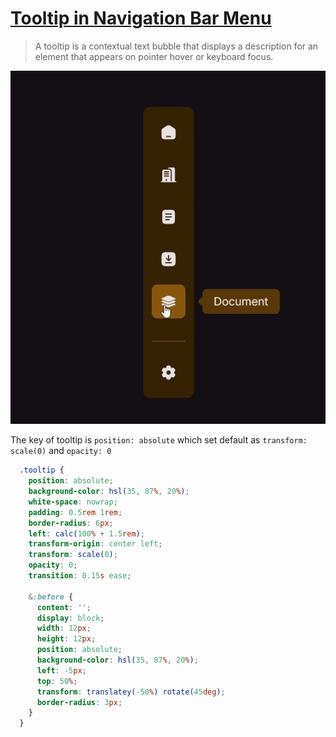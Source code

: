 # [Tooltip in Navigation Bar Menu](https://developer.mozilla.org/en-US/docs/Web/Accessibility/ARIA/Reference/Roles/tooltip_role)

>A tooltip is a contextual text bubble that displays a description for an element that appears on pointer hover or keyboard focus.

![screenshot](output.gif)

The key of tooltip is `position: absolute` which set default as `transform: scale(0)` and `opacity: 0`

```css
  .tooltip {
    position: absolute;
    background-color: hsl(35, 87%, 20%);
    white-space: nowrap;
    padding: 0.5rem 1rem;
    border-radius: 6px;
    left: calc(100% + 1.5rem);
    transform-origin: center left;
    transform: scale(0);
    opacity: 0;
    transition: 0.15s ease;

    &:before {
      content: '';
      display: block;
      width: 12px;
      height: 12px;
      position: absolute;
      background-color: hsl(35, 87%, 20%);
      left: -5px;
      top: 50%;
      transform: translatey(-50%) rotate(45deg);
      border-radius: 3px;
    }
  }
```